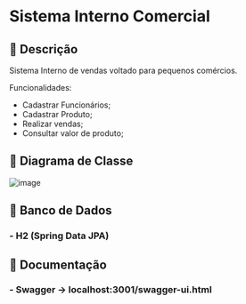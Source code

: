 # Sistema Interno Comercial

## 📝 Descrição

Sistema Interno de vendas voltado para pequenos comércios.

Funcionalidades:
- Cadastrar Funcionários;
- Cadastrar Produto;
- Realizar vendas;
- Consultar valor de produto;




##  📌 Diagrama de Classe 

![image](https://user-images.githubusercontent.com/69876702/141506707-8b426425-77c0-437c-a901-d868961da3b8.png)





##  🏦 Banco de Dados

### - H2 (Spring Data JPA)




##  🧾 Documentação

### - Swagger ->  localhost:3001/swagger-ui.html

